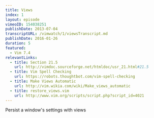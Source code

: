 ```yaml
---
title: Views
index: 1
layout: episode
vimeoID: 154038251
publishDate: 2013-07-04
transcriptURL: /vimwatch/1/viewsTranscript.md
publishDate: 2016-01-26
duration: 5
featured:
  - Vim 7.4
relevantLinks:
  - title: Section 21.5
    url: http://vimdoc.sourceforge.net/htmldoc/usr_21.html#21.5
  - title: Vim Spell Checking
    url: https://robots.thoughtbot.com/vim-spell-checking
  - title: Make Views Automatic
    url: http://vim.wikia.com/wiki/Make_views_automatic
  - title: restore_views.vim
    url: http://www.vim.org/scripts/script.php?script_id=4021
---
```

Persist a window's settings with views
